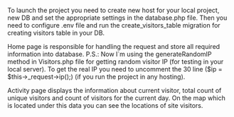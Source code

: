 To launch the project you need to create new host for your local project, new DB and set the appropriate settings in the database.php file.
Then you need to configure .env file and run the create_visitors_table migration for creating visitors table in your DB.

Home page is responsible for handling the request and store all required information into database.
P.S.: Now I`m using the generateRandomIP method in Visitors.php file for getting random visitor IP (for testing in your local server). To get the real IP you need to uncomment the 30 line ($ip = $this->_request->ip();) (if you run the project in any hosting).

Activity page displays the information about current visitor, total count of unique visitors and count of visitors for the current day.
On the map which is located under this data you can see the locations of site visitors.